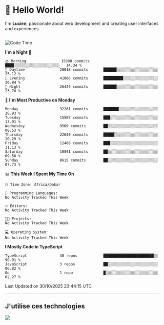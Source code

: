 # 👋 Hello World!

I'm **Lucien**, passionate about web development and creating user interfaces and experiences.

##

<!--START_SECTION:waka-->
![Code Time](http://img.shields.io/badge/Code%20Time-3%2C921%20hrs%2018%20mins-blue)

**I'm a Night 🦉** 

```text
🌞 Morning                15988 commits       ████░░░░░░░░░░░░░░░░░░░░░   14.34 % 
🌆 Daytime                28018 commits       ██████░░░░░░░░░░░░░░░░░░░   25.12 % 
🌃 Evening                41086 commits       █████████░░░░░░░░░░░░░░░░   36.84 % 
🌙 Night                  26429 commits       ██████░░░░░░░░░░░░░░░░░░░   23.70 % 
```
📅 **I'm Most Productive on Monday** 

```text
Monday                   32261 commits       ███████░░░░░░░░░░░░░░░░░░   28.93 % 
Tuesday                  15507 commits       ███░░░░░░░░░░░░░░░░░░░░░░   13.91 % 
Wednesday                9509 commits        ██░░░░░░░░░░░░░░░░░░░░░░░   08.53 % 
Thursday                 22630 commits       █████░░░░░░░░░░░░░░░░░░░░   20.29 % 
Friday                   12408 commits       ███░░░░░░░░░░░░░░░░░░░░░░   11.13 % 
Saturday                 10591 commits       ██░░░░░░░░░░░░░░░░░░░░░░░   09.50 % 
Sunday                   8615 commits        ██░░░░░░░░░░░░░░░░░░░░░░░   07.73 % 
```


📊 **This Week I Spent My Time On** 

```text
🕑︎ Time Zone: Africa/Dakar

💬 Programming Languages: 
No Activity Tracked This Week

🔥 Editors: 
No Activity Tracked This Week

🐱‍💻 Projects: 
No Activity Tracked This Week

💻 Operating System: 
No Activity Tracked This Week
```

**I Mostly Code in TypeScript** 

```text
TypeScript               40 repos            ███████████████████████░░   90.91 % 
JavaScript               3 repos             ██░░░░░░░░░░░░░░░░░░░░░░░   06.82 % 
Go                       1 repo              █░░░░░░░░░░░░░░░░░░░░░░░░   02.27 % 
```




 Last Updated on 30/10/2025 20:44:15 UTC
<!--END_SECTION:waka-->
---

## J'utilise ces technologies

<p align="left">
  <a href="https://skillicons.dev">
    <img src="https://skillicons.dev/icons?i=ts,js,go,ruby,css,scss,tailwind,react,vite,nextjs,docker,figma,ableton" />
  </a>
</p>

